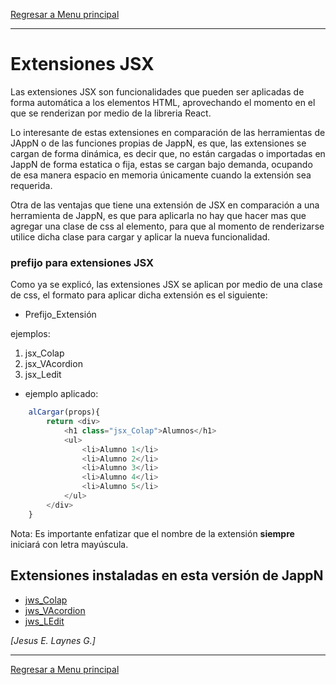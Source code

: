 [Regresar a Menu principal](../README.md)

---
# Extensiones JSX
Las extensiones JSX son funcionalidades que pueden ser aplicadas de forma automática a los elementos HTML, aprovechando el momento en el que se renderizan por medio de la libreria React.

Lo interesante de estas extensiones en comparación de las herramientas de JAppN o de las funciones propias de JappN, es que, las extensiones se cargan de forma dinámica, es decir que, no están cargadas o importadas en JappN de forma estatica o fija, estas se cargan bajo demanda, ocupando de esa manera espacio en memoria únicamente cuando la extensión sea requerida.

Otra de las ventajas que tiene una extensión de JSX en comparación a una herramienta de JappN, es que para aplicarla no hay que hacer mas que agregar una clase de css al elemento, para que al momento de renderizarse utilice dicha clase para cargar y aplicar la nueva funcionalidad.

### prefijo para extensiones JSX
Como ya se explicó, las extensiones JSX se aplican por medio de una clase de css, el formato para aplicar dicha extensión es el siguiente:

* Prefijo_Extensión

ejemplos:

1. jsx_Colap
2. jsx_VAcordion
3. jsx_Ledit

* ejemplo aplicado:
```js
    alCargar(props){
        return <div>
            <h1 class="jsx_Colap">Alumnos</h1>
            <ul>
                <li>Alumno 1</li>
                <li>Alumno 2</li>
                <li>Alumno 3</li>
                <li>Alumno 4</li>
                <li>Alumno 5</li>
            </ul>
        </div>
    }
```

Nota: Es importante enfatizar que el nombre de la extensión **siempre** iniciará con letra mayúscula.

## Extensiones instaladas en esta versión de JappN

* [jws_Colap](Colap.md)
* [jws_VAcordion](VAcordion.md)
* [jws_LEdit](LEdit.md)


*[Jesus E. Laynes G.]*

---
[Regresar a Menu principal](../README.md)
